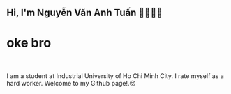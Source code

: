 <style>
  #ok {
    width: 100%;
    height: 5em;
  }
</style>

## Hi, I'm Nguyễn Văn Anh Tuấn 👋🏼💪🏼

<div id="ok">
  <h1>oke bro</h1> 
</div>

I am a student at Industrial University of Ho Chi Minh City. I rate myself as a hard worker. Welcome to my Github page!.😝

